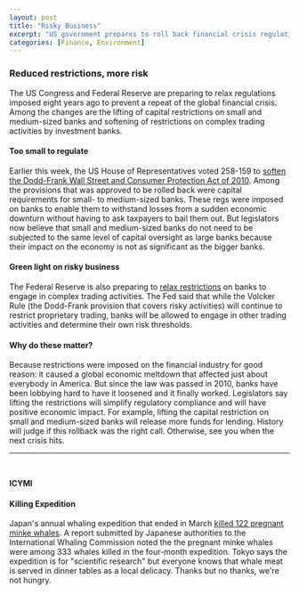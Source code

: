 ```yaml
---
layout: post
title: "Risky Business"
excerpt: "US government prepares to roll back financial crisis regulations for banks. ICYMI, Japan's whaling expedition this year killed more than 300 whales, including more than 100 pregnant minke whales."
categories: [Finance, Environment]
---
```


### Reduced restrictions, more risk

The US Congress and Federal Reserve are preparing to relax regulations imposed eight years ago to prevent a repeat of the global financial crisis. Among the changes are the lifting of capital restrictions on small and medium-sized banks and softening of restrictions on complex trading activities by investment banks.

#### Too small to regulate

Earlier this week, the US House of Representatives voted 258-159 to <a href="https://www.nytimes.com/2018/05/22/business/congress-passes-dodd-frank-rollback-for-smaller-banks.html" target="_blank">soften the Dodd-Frank Wall Street and Consumer Protection Act of 2010</a>. Among the provisions that was approved to be rolled back were capital requirements for small- to medium-sized banks. These regs were imposed on banks to enable them to withstand losses from a sudden economic downturn without having to ask taxpayers to bail them out. But legislators now believe that small and medium-sized banks do not need to be subjected to the same level of capital oversight as large banks because their impact on the economy is not as significant as the bigger banks.

#### Green light on risky business

The Federal Reserve is also preparing to <a href="https://www.nytimes.com/2018/05/30/business/volcker-rule-banks-federal-reserve.html" target="_blank">relax restrictions</a> on banks to engage in complex trading activities. The Fed said that while the Volcker Rule (the Dodd-Frank provision that covers risky activities) will continue to restrict proprietary trading, banks will be allowed to engage in other trading activities and determine their own risk thresholds.

#### Why do these matter?

Because restrictions were imposed on the financial industry for good reason: it caused a global economic meltdown that affected just about everybody in America. But since the law was passed in 2010, banks have been lobbying hard to have it loosened and it finally worked. Legislators say lifting the restrictions will simplify regulatory compliance and will have positive economic impact. For example, lifting the capital restriction on small and medium-sized banks will release more funds for lending. History will judge if this rollback was the right call. Otherwise, see you when the next crisis hits.

* * *
<br />

**ICYMI**

#### **Killing Expedition**

Japan's annual whaling expedition that ended in March <a href="https://www.japantimes.co.jp/news/2018/05/31/national/122-pregnant-minke-whales-killed-controversial-japanese-whale-hunt-report/#.WxMOc1MvxWM" target="_blank">killed 122 pregnant minke whales</a>. A report submitted by Japanese authorities to the International Whaling Commission noted the the pregnant minke whales were among 333 whales killed in the four-month expedition. Tokyo says the expedition is for "scientific research" but everyone knows that whale meat is served in dinner tables as a local delicacy. Thanks but no thanks, we're not hungry.
